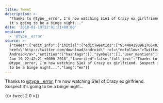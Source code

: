 ```yaml
---
title: Tweet
description: >-
  "Thanks to @type__error, I'm now watching S1e1 of Crazy ex girlfriend. Suspect
  it's going to be a binge night..."
date: '2018-01-19T22:01:21+00:00'
mentions:
  - '@type__error'
source: >-
  {"tweet":{"edit_info":{"initial":{"editTweetIds":["954484198961766402"],"editableUntil":"2018-01-19T23:42:21.148Z","editsRemaining":"5","isEditEligible":true}},"retweeted":false,"source":"<a
  href=\"http://twitter.com/download/android\" rel=\"nofollow\">Twitter for
  Android</a>","entities":{"hashtags":[],"symbols":[],"user_mentions":[{"name":"Sophie","screen_name":"type__error","indices":["10","22"],"id_str":"733123902","id":"733123902"}],"urls":[]},"display_text_range":["0","111"],"favorite_count":"2","id_str":"954484198961766402","truncated":false,"retweet_count":"0","id":"954484198961766402","created_at":"Fri
  Jan 19 22:42:21 +0000 2018","favorited":false,"full_text":"Thanks to
  @type__error, I'm now watching S1e1 of Crazy ex girlfriend. Suspect it's going
  to be a binge night...","lang":"en"}}
---
```

Thanks to [@type__error](https://twitter.com/@type__error), I'm now watching S1e1 of Crazy ex girlfriend. Suspect it's going to be a binge night...
    
{{< tweet 2 0 >}}
    
